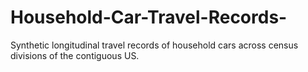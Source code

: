 # Household-Car-Travel-Records-
Synthetic longitudinal travel records of household cars across census divisions of the contiguous US.
